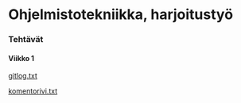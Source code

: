 # Ohjelmistotekniikka, harjoitustyö

### Tehtävät

#### Viikko 1

[gitlog.txt](https://github.com/karoliinaemilia/ot-harjoitustyo/blob/master/laskarit/viikko1/gitlog.txt)

[komentorivi.txt](https://github.com/karoliinaemilia/ot-harjoitustyo/blob/master/laskarit/viikko1/komentorivi.txt)

